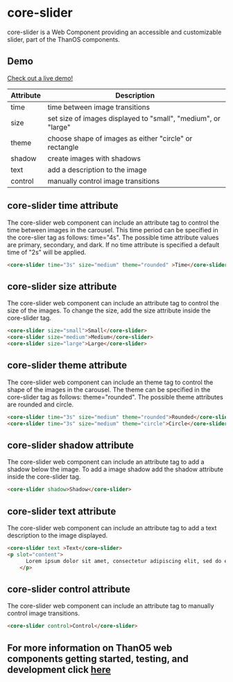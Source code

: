 #  core-slider

core-slider is a Web Component providing an accessible and customizable slider, part of the ThanOS components.

## Demo

[Check out a live demo!](http://ucsd-cse112.github.io/thanOS/components/core-slider/slider.html)

Attribute | Description
--------- | -----------
time | time between image transitions
size | set size of images displayed to "small", "medium", or "large"
theme | choose shape of images as either "circle" or rectangle
shadow | create images with shadows
text | add a description to the image
control | manually control image transitions

## core-slider time attribute

The core-slider web component can include an attribute tag to control the time between images in the carousel.
This time period can be specified in the core-slier tag as follows: time="4s". The possible time attribute values are primary, secondary, and dark. If no time attribute is specified a default time of "2s" will be applied.

```html
<core-slider time="3s" size="medium" theme="rounded" >Time</core-slider>
```

## core-slider size attribute

The core-slider web component can include an attribute tag to control the size of the images. To change the size, add the size attribute inside the core-slider tag.

```html
<core-slider size="small">Small</core-slider>
<core-slider size="medium">Medium</core-slider>
<core-slider size="large">Large</core-slider>
```

## core-slider theme attribute

The core-slider web component can include an theme tag to control the shape of the images in the carousel. The theme can be specified in the core-slider tag as follows: theme="rounded". The possible theme attributes are rounded and circle. 

```html
<core-slider time="3s" size="medium" theme="rounded">Rounded</core-slider> 
<core-slider time="3s" size="medium" theme="circle">Circle</core-slider> 
```

## core-slider shadow attribute

The core-slider web component can include an attribute tag to add a shadow below the image. To add a image shadow add the shadow attribute inside the core-slider tag.

```html
<core-slider shadow>Shadow</core-slider> 
```

## core-slider text attribute

The core-slider web component can include an attribute tag to add a text description to the image displayed. 

```html
<core-slider text >Text</core-slider> 
<p slot="content">
      Lorem ipsum dolor sit amet, consectetur adipiscing elit, sed do eiusmod tempor incididunt ut labore et dolore magna aliqua. Ut enim ad minim veniam, quis nostrud exercitation ullamco laboris nisi ut aliquip ex ea commodo consequat.
    </p>
```

## core-slider control attribute

The core-slider web component can include an attribute tag to manually control image transitions.

```html
<core-slider control>Control</core-slider> 
```


## For more information on ThanO5 web components getting started, testing, and development click [here](https://github.com/ucsd-cse112/thanOS#thanos)